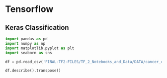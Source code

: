 #  Tensorflow

##  Keras Classification

```python
import pandas as pd
import numpy as np
import matplotlib.pyplot as plt
import seaborn as sns
```

```python
df = pd.read_csv('FINAL-TF2-FILES/TF_2_Notebooks_and_Data/DATA/cancer_classification.csv')
```

```python
df.describe().transpose()
```
